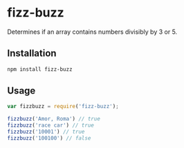 # fizz-buzz

Determines if an array contains numbers divisibly by 3 or 5.

Installation
------------

```bash
npm install fizz-buzz
```

Usage
-------

```js
var fizzbuzz = require('fizz-buzz');

fizzbuzz('Amor, Roma') // true
fizzbuzz('race car') // true
fizzbuzz('10001') // true
fizzbuzz('100100') // false

```
